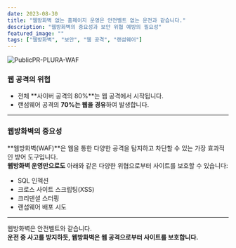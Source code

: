 ```yaml
---
date: 2023-08-30
title: "웹방화벽 없는 홈페이지 운영은 안전벨트 없는 운전과 같습니다."
description: "웹방화벽의 중요성과 보안 위협 예방의 필요성"
featured_image: ""
tags: ["웹방화벽", "보안", "웹 공격", "랜섬웨어"]
---
```


![PublicPR-PLURA-WAF](https://github.com/user-attachments/assets/fe57820a-6b72-40df-bdd1-8e022127c821)

### 웹 공격의 위협

- 전체 **사이버 공격의 80%**는 웹 공격에서 시작됩니다.  
- 랜섬웨어 공격의 **70%는 웹을 경유**하여 발생합니다.

---

### 웹방화벽의 중요성

**웹방화벽(WAF)**은 웹을 통한 다양한 공격을 탐지하고 차단할 수 있는 가장 효과적인 방어 도구입니다.  
**웹방화벽 운영만으로도** 아래와 같은 다양한 위협으로부터 사이트를 보호할 수 있습니다:

- SQL 인젝션
- 크로스 사이트 스크립팅(XSS)
- 크리덴셜 스터핑
- 랜섬웨어 배포 시도

---

웹방화벽은 안전벨트와 같습니다.  
**운전 중 사고를 방지하듯, 웹방화벽은 웹 공격으로부터 사이트를 보호합니다.**
